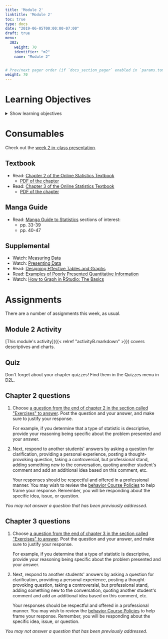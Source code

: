 ```yaml
---
title: 'Module 2' 
linktitle: 'Module 2'
toc: true
type: docs
date: "2019-06-05T00:00:00-07:00"
draft: true
menu:
  302:
    weight: 70
    identifier: "m2"
    name: "Module 2"


# Prev/next pager order (if `docs_section_pager` enabled in `params.toml`)
weight: 70
---
```




# Learning Objectives
<details><summary>Show learning objectives</summary>
<p>
These are the learning objectives for this portion of the class:

## Chapter 2

These are the learning objectives for this portion of the class:

1. Create a frequency table
1. Create and interpret bar charts
1. Create and interpret basic stem and leaf displays
1. Create a grouped frequency distribution
1. Create a histogram based on a grouped frequency distribution
1. Create and interpret cumulative frequency polygons
1. Create and interpret overlaid frequency polygons
1. Create a box plot
1. Judge whether a bar chart or another graph such as a box plot would be more appropriate
1. Create and interpret line graphs
1. Create and interpret dot plots

## Chapter 3

These are the learning objectives for this portion of the class:

1. Give three different ways the center of a distribution can be defined
1. Describe how the balance is different for symmetric distributions than it is for asymmetric distributions.
1. Compute mean, median, and mode
1. State when the mean and median are the same
1. Compute a trimmed mean
1. Understand how the difference between the mean and median is affected by skew
1. State how the measures differ in symmetric distributions
1. State which measure(s) should be used to describe the center of a skewed distribution
1. Determine the relative variability of two distributions
1. Compute the range, inter-quartile range, and variance
1. Estimate the variance from a sample
</p>
</details>

# Consumables

Check out the [week 2 in-class presentation](https://302.ryanstraight.com/presentations/week2.html).

## Textbook

- Read: [Chapter 2 of the Online Statistics Textbook](http://onlinestatbook.com/2/graphing_distributions/graphing_distributions.html)
    - [PDF of the chapter](http://onlinestatbook.com/2/graphing_distributions/graphing_distributions.pdf)
- Read: [Chapter 3 of the Online Statistics Textbook](http://onlinestatbook.com/2/summarizing_distributions/summarizing_distributions.html)
    - [PDF of the chapter](http://onlinestatbook.com/2/summarizing_distributions/summarizing_disributions.pdf)

## Manga Guide

- Read: [Manga Guide to Statistics](https://arizona-primo.hosted.exlibrisgroup.com/primo-explore/fulldisplay?docid=01UA_ALMA51538828670003843&context=L&vid=01UA&search_scope=Everything&tab=default_tab&lang=en_US) sections of interest:
    - pp. 33-39
    - pp. 40-47

## Supplemental

- Watch: [Measuring Data](https://www.youtube.com/watch?v=NIhU9HB1NwM)
- Watch: [Presenting Data](https://www.youtube.com/watch?v=qKPhtBIsyIY)
- Read: [Designing Effective Tables and Graphs](http://www.perceptualedge.com/images/Effective_Chart_Design.pdf)
- Read: [Examples of Poorly Presented Quantitative Information](http://www.perceptualedge.com/examples.php)
- Watch: [How to Graph in RStudio: The Basics](https://www.youtube.com/watch?v=ePD96i0YHII)

# Assignments

There are a number of assignments this week, as usual.

## Module 2 Activity

[This module's activity]({{< relref "activityB.markdown" >}}) covers descriptives and charts. 

## Quiz

Don't forget about your chapter quizzes! Find them in the Quizzes menu in D2L.

## Chapter 2 questions

1. Choose [a question from the end of chapter 2 in the section called "Exercises" to answer](http://onlinestatbook.com/2/graphing_distributions/ch2_exercises.html).  Post the question and your answer, and make sure to justify your response.

    For example, if you determine that a type of statistic is descriptive, provide your reasoning being specific about the problem presented and your answer.

1. Next, respond to another students' answers by asking a question for clarification, providing a personal experience, posting a thought-provoking question, taking a controversial, but professional stand, adding something new to the conversation, quoting another student's comment and add an additional idea based on this comment, etc.

    Your responses should be respectful and offered in a professional manner. You may wish to review the [behavior Course Policies](syllabus.html#threatening-behavior) to help frame your response. Remember, you will be responding about the specific idea, issue, or question.

*You may not answer a question that has been previously addressed.*

## Chapter 3 questions

1. Choose [a question from the end of chapter 3 in the section called "Exercises" to answer](http://onlinestatbook.com/2/summarizing_distributions/ch3_exercises.html).  Post the question and your answer, and make sure to justify your response.

    For example, if you determine that a type of statistic is descriptive, provide your reasoning being specific about the problem presented and your answer.

1. Next, respond to another students' answers by asking a question for clarification, providing a personal experience, posting a thought-provoking question, taking a controversial, but professional stand, adding something new to the conversation, quoting another student's comment and add an additional idea based on this comment, etc.

    Your responses should be respectful and offered in a professional manner. You may wish to review the [behavior Course Policies](syllabus.html#threatening-behavior) to help frame your response. Remember, you will be responding about the specific idea, issue, or question.

*You may not answer a question that has been previously addressed.*
